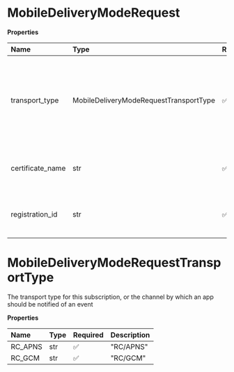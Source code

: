 # MobileDeliveryModeRequest

**Properties**

| Name             | Type                                   | Required | Description                                                                                             |
| :--------------- | :------------------------------------- | :------- | :------------------------------------------------------------------------------------------------------ |
| transport_type   | MobileDeliveryModeRequestTransportType | ✅       | The transport type for this subscription, or the channel by which an app should be notified of an event |
| certificate_name | str                                    | ✅       | Certificate name for mobile notification transports                                                     |
| registration_id  | str                                    | ✅       | Device instance ID for mobile notification transports                                                   |

# MobileDeliveryModeRequestTransportType

The transport type for this subscription, or the channel by which an app should be notified of an event

**Properties**

| Name    | Type | Required | Description |
| :------ | :--- | :------- | :---------- |
| RC_APNS | str  | ✅       | "RC/APNS"   |
| RC_GCM  | str  | ✅       | "RC/GCM"    |

<!-- This file was generated by liblab | https://liblab.com/ -->
